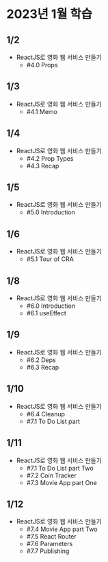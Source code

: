 # 2023년 1월 학습

## 1/2

- ReactJS로 영화 웹 서비스 만들기
  - #4.0 Props

## 1/3

- ReactJS로 영화 웹 서비스 만들기
  - #4.1 Memo

## 1/4

- ReactJS로 영화 웹 서비스 만들기
  - #4.2 Prop Types
  - #4.3 Recap

## 1/5

- ReactJS로 영화 웹 서비스 만들기
  - #5.0 Introduction

## 1/6

- ReactJS로 영화 웹 서비스 만들기
  - #5.1 Tour of CRA

## 1/8

- ReactJS로 영화 웹 서비스 만들기
  - #6.0 Introduction
  - #6.1 useEffect

## 1/9

- ReactJS로 영화 웹 서비스 만들기
  - #6.2 Deps
  - #6.3 Recap

## 1/10

- ReactJS로 영화 웹 서비스 만들기
  - #6.4 Cleanup
  - #7.1 To Do List part

## 1/11

- ReactJS로 영화 웹 서비스 만들기
  - #7.1 To Do List part Two
  - #7.2 Coin Tracker
  - #7.3 Movie App part One

## 1/12

- ReactJS로 영화 웹 서비스 만들기
  - #7.4 Movie App part Two
  - #7.5 React Router
  - #7.6 Parameters
  - #7.7 Publishing
